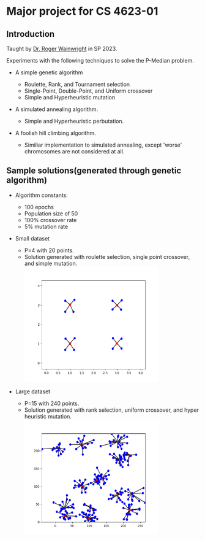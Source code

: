# Major project for CS 4623-01

## Introduction

Taught by [Dr. Roger Wainwright](https://engineering.utulsa.edu/computer-science/faculty/profile/roger-wainwright/) in SP 2023.

Experiments with the following techniques to solve the P-Median problem.
  - A simple genetic algorithm
    - Roulette, Rank, and Tournament selection
    - Single-Point, Double-Point, and Uniform crossover
    - Simple and Hyperheuristic mutation
    
  - A simulated annealing algorithm.
    - Simple and Hyperheuristic perbutation.
    
  - A foolish hill climbing algorithm.
    - Similiar implementation to simulated annealing, except 'worse' chromosomes are not considered at all.

## Sample solutions(generated through genetic algorithm)
  - Algorithm constants:
    - 100 epochs
    - Population size of 50
    - 100% crossover rate
    - 5% mutation rate
  - Small dataset
    - P=4 with 20 points. 
    - Solution generated with roulette selection, single point crossover, and simple mutation.
      <img src="Results/Graphs/P_4/P_4_N_20_roulette_single_point_simple.png" width="350" height="300">
      
  - Large dataset
    - P=15 with 240 points.
    - Solution generated with rank selection, uniform crossover, and hyper heuristic mutation.
      <img src="Results/Graphs/P_15/P_15_N_240_rank_uniform_hyper_heuristic.png" width="350" height="300">
